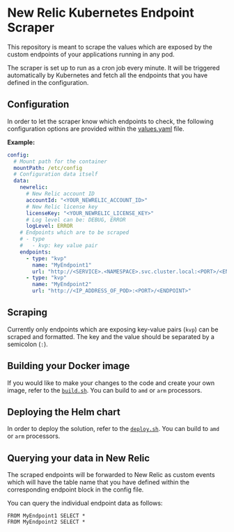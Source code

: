 # New Relic Kubernetes Endpoint Scraper

This repository is meant to scrape the values which are exposed
by the custom endpoints of your applications running in any
pod.

The scraper is set up to run as a cron job every minute.
It will be triggered automatically by Kubernetes and fetch
all the endpoints that you have defined in the configuration.

## Configuration

In order to let the scraper know which endpoints to check, the
following configuration options are provided within the
[values.yaml](/charts/scraper/values.yaml) file.

**Example:**

```yaml
config:
  # Mount path for the container
  mountPath: /etc/config
  # Configuration data itself
  data:
    newrelic:
      # New Relic account ID
      accountId: "<YOUR_NEWRELIC_ACCOUNT_ID>"
      # New Relic license key
      licenseKey: "<YOUR_NEWRELIC_LICENSE_KEY>"
      # Log level can be: DEBUG, ERROR
      logLevel: ERROR
    # Endpoints which are to be scraped
    # - type
    #   - kvp: key value pair
    endpoints:
      - type: "kvp"
        name: "MyEndpoint1"
        url: "http://<SERVICE>.<NAMESPACE>.svc.cluster.local:<PORT>/<ENDPOINT>"
      - type: "kvp"
        name: "MyEndpoint2"
        url: "http://<IP_ADDRESS_OF_POD>:<PORT>/<ENDPOINT>"
```

## Scraping

Currently only endpoints which are exposing key-value pairs (`kvp`)
can be scraped and formatted. The key and the value should be separated
by a semicolon (`:`).

## Building your Docker image

If you would like to make your changes to the code and create your
own image, refer to the [`build.sh`](/scripts/build.sh). You can
build to `amd` or `arm` processors.

## Deploying the Helm chart

In order to deploy the solution, refer to the [`deploy.sh`](/scripts/deploy.sh).
You can build to `amd` or `arm` processors.

## Querying your data in New Relic

The scraped endpoints will be forwarded to New Relic as custom
events which will have the table name that you have defined within
the corresponding endpoint block in the config file.

You can query the individual endpoint data as follows:

```
FROM MyEndpoint1 SELECT *
FROM MyEndpoint2 SELECT *
```

